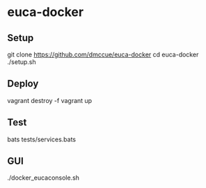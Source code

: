 # euca-docker

Setup
---
git clone https://github.com/dmccue/euca-docker
cd euca-docker
./setup.sh


Deploy
---
vagrant destroy -f
vagrant up


Test
---
bats tests/services.bats


GUI
---
./docker_eucaconsole.sh